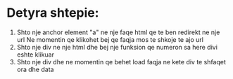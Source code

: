 # Detyra shtepie: 
1. Shto nje anchor element "a" ne nje faqe html qe te ben redirekt ne nje url
Ne momentin qe klikohet bej qe faqja mos te shkoje te ajo url
2. Shto nje div ne nje html dhe bej nje funksion qe numeron sa here divi eshte klikuar
3. Shto nje div dhe ne momentin qe behet load faqja ne kete div te shfaqet ora dhe data